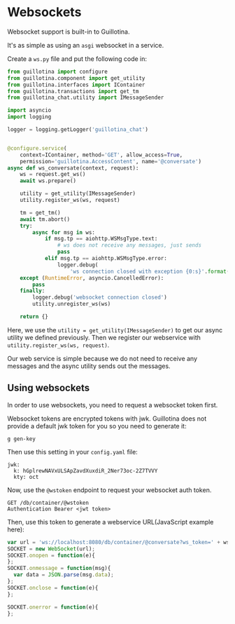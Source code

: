 # Websockets

Websocket support is built-in to Guillotina.

It's as simple as using an `asgi` websocket in a service.

Create a `ws.py` file and put the following code in:


```python
from guillotina import configure
from guillotina.component import get_utility
from guillotina.interfaces import IContainer
from guillotina.transactions import get_tm
from guillotina_chat.utility import IMessageSender

import asyncio
import logging

logger = logging.getLogger('guillotina_chat')


@configure.service(
    context=IContainer, method='GET', allow_access=True,
    permission='guillotina.AccessContent', name='@conversate')
async def ws_conversate(context, request):
    ws = request.get_ws()
    await ws.prepare()

    utility = get_utility(IMessageSender)
    utility.register_ws(ws, request)

    tm = get_tm()
    await tm.abort()
    try:
        async for msg in ws:
            if msg.tp == aiohttp.WSMsgType.text:
                # ws does not receive any messages, just sends
                pass
            elif msg.tp == aiohttp.WSMsgType.error:
                logger.debug(
                    'ws connection closed with exception {0:s}'.format(ws.exception()))
    except (RuntimeError, asyncio.CancelledError):
        pass
    finally:
        logger.debug('websocket connection closed')
        utility.unregister_ws(ws)

    return {}
```


Here, we use the `utility = get_utility(IMessageSender)` to get our async
utility we defined previously. Then we register our webservice with
`utility.register_ws(ws, request)`.

Our web service is simple because we do not need to receive any messages and
the async utility sends out the messages.


## Using websockets

In order to use websockets, you need to request a websocket token first.

Websocket tokens are encrypted tokens with jwk. Guillotina does not provide
a default jwk token for you so you need to generate it:

```
g gen-key
```

Then use this setting in your `config.yaml` file:

```
jwk:
  k: hGplrewNAVxULSApZavdXuxdiR_2Ner73oc-2Z7TVVY
  kty: oct
```

Now, use the `@wstoken` endpoint to request your websocket auth token.

```
GET /db/container/@wstoken
Authentication Bearer <jwt token>
```

Then, use this token to generate a webservice URL(JavaScript example here):

```javascript
var url = 'ws://localhost:8080/db/container/@conversate?ws_token=' + ws_token;
SOCKET = new WebSocket(url);
SOCKET.onopen = function(e){
};
SOCKET.onmessage = function(msg){
  var data = JSON.parse(msg.data);
};
SOCKET.onclose = function(e){
};

SOCKET.onerror = function(e){
};
```
